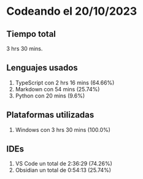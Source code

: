 # Codeando el 20/10/2023

## Tiempo total
3 hrs 30 mins.

## Lenguajes usados
1. TypeScript con 2 hrs 16 mins (64.66%)
1. Markdown con 54 mins (25.74%)
1. Python con 20 mins (9.6%)

## Plataformas utilizadas
1. Windows con 3 hrs 30 mins (100.0%)

## IDEs
1. VS Code un total de 2:36:29 (74.26%)
1. Obsidian un total de 0:54:13 (25.74%)
